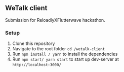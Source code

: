 ##   WeTalk client

Submission for ReloadlyXFlutterwave hackathon.

### Setup  
1. Clone this repository
2. Navigate to the root folder `cd /wetalk-client`
3. Run `npm install / yarn` to install the dependencies
4. Run `npm start/ yarn start` to start up dev-server at `http://localhost:3000/`
